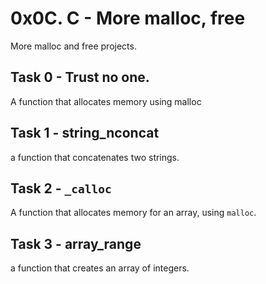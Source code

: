 # 0x0C. C - More malloc, free
More malloc and free projects.

## Task 0 - Trust no one.
A function that allocates memory using malloc

## Task 1 - string_nconcat
a function that concatenates two strings.

## Task 2 - ```_calloc```
A function that allocates memory for an array, using ```malloc```.

## Task 3 - array_range
a function that creates an array of integers.
